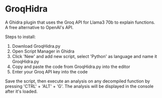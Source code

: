 # GroqHidra
A Ghidra plugin that uses the Groq API for Llama3 70b to explain functions. A free alternative to OpenAI's API. 

Steps to install:
1. Download GroqHidra.py
2. Open Script Manager in Ghidra
3. Click 'New' and add new script, select 'Python' as language and name it GroqHidra.py
4. Copy and paste the code from GroqHidra.py into the editor
5. Enter your Groq API key into the code

Save the script, then execute an analysis on any decompiled function by pressing 'CTRL' + 'ALT' + 'G'. The analysis will be displayed in the console after it's loaded. 
